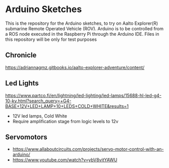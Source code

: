 # Arduino Sketches

This is the repository for the Arduino sketches, to try on Aalto Explorer(R) submarine Remote Operated Vehicle (ROV). 
Arduino is to be controlled from a ROS node executed in the Raspberry Pi through the Arduino IDE. Files in this repository will be only for test purposes

## Chronicle
https://adriannagmz.gitbooks.io/aalto-explorer-adventure/content/

## Led Lights
https://www.partco.fi/en/lightning/led-lighting/led-lamps/15688-hl-led-g4-10-ky.html?search_query=+G4-BASE+12V+LED+LAMP+10+LEDS+COLD+WHITE&results=1
* 12V led lamps, Cold White
* Require amplification stage from logic levels to 12v

## Servomotors
* https://www.allaboutcircuits.com/projects/servo-motor-control-with-an-arduino/
* https://www.youtube.com/watch?v=ybV8vitYAWU